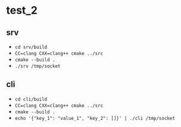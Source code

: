 # test_2

## srv
* `cd srv/build`
* `CC=clang CXX=clang++ cmake ../src`
* `cmake --build .`
* `./srv /tmp/socket`

## cli
* `cd cli/build`
* `CC=clang CXX=clang++ cmake ../src`
* `cmake --build .`
* `echo '{"key_1": "value_1", "key_2": []}' | ./cli /tmp/socket`
